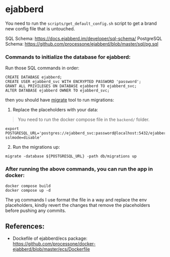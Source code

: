 # ejabberd

You need to run the `scripts/get_default_config.sh` script to get a brand new config file that is untouched.

SQL Schema: https://docs.ejabberd.im/developer/sql-schema/
PostgreSQL Schema: https://github.com/processone/ejabberd/blob/master/sql/pg.sql

### Commands to initialize the database for ejabberd:

Run those SQL commands in order:

```
CREATE DATABASE ejabberd;
CREATE USER ejabberd_svc WITH ENCRYPTED PASSWORD 'password';
GRANT ALL PRIVILEGES ON DATABASE ejabberd TO ejabberd_svc;
ALTER DATABASE ejabberd OWNER TO ejabberd_svc;
```

then you should have [migrate](https://github.com/golang-migrate/migrate) tool to run migrations:

1. Replace the placeholders with your data:

> You need to run the docker compose file in the `backend/` folder.

```
export POSTGRESQL_URL='postgres://ejabberd_svc:password@localhost:5432/ejabberd?sslmode=disable'
```

2. Run the migrations up:

```
migrate -database ${POSTGRESQL_URL} -path db/migrations up
```

### After running the above commands, you can run the app in docker:

```
docker compose build
docker compose up -d
```

The yq commands I use format the file in a way and replace the env placeholders, kindly revert the changes that remove the placeholders before pushing any commits.

## References:

- Dockefile of ejabberd/ecs package: https://github.com/processone/docker-ejabberd/blob/master/ecs/Dockerfile
